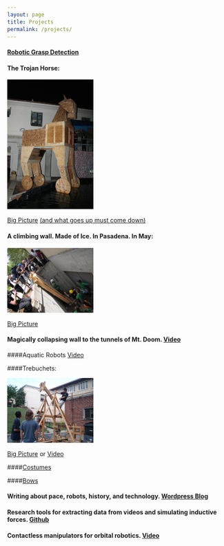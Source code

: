 ```yaml
---
layout: page
title: Projects
permalink: /projects/
---
```


#### [Robotic Grasp Detection](jarvis_perception.html)

#### The Trojan Horse:

<img src="/pictures/Trojan-Horse/IMG_7077.JPG" width="200" data-rotate="90" alt = "Two Story Trojan Horse">

[Big Picture][bighorse]
[(and what goes up must come down)][downhorse]


#### A climbing wall. Made of Ice. In Pasadena. In May:

<img src="/pictures/Ditch-Day/IMG_0214.JPG" width="200" data-rotate="90" alt = "Ice Wall">

[Big Picture][bigwall]

#### Magically collapsing wall to the tunnels of Mt. Doom. [Video][MtDoom]

####Aquatic Robots [Video][waterbots]

####Trebuchets: 

<img src="/pictures/Trebuchet/n1403850022_30006516_1142.jpg" width="200" alt = "Trebuchet"> 

[Big Picture][bigtreb] or [Video][trebvid]


####[Costumes][costumepage]

####[Bows][bowpage]

#### Writing about pace, robots, history, and technology. [Wordpress Blog][blog]

#### Research tools for extracting data from videos and simulating inductive forces. [Github][github]

#### Contactless manipulators for orbital robotics. [Video](https://www.youtube.com/watch?v=GGLYvqLYbmo)


[bigtreb]:/pictures/Trebuchet/n1403850022_30006516_1142.jpg
[bigwall]:/pictures/Ditch-Day/IMG_0214.JPG
[bighorse]:/pictures/Trojan-Horse/IMG_7077.JPG
[blog]:http://www.benjaminreinhardt.wordpress.com
[github]:http://www.github.com/bzreinhardt
[lab]:spacecraftresearch.com
[vid1]: https://www.youtube.com/watch?v=Y-FXqIcmVHc
[vid2]: https://www.youtube.com/watch?v=8lF_H1IqPiU
[MtDoom]: https://www.youtube.com/watch?v=klsjuUlD_jc
[downhorse]: https://www.youtube.com/watch?v=GxjZ0trSXBc
[waterbots]: https://www.youtube.com/watch?v=xDJRWRYg1lc
[trebvid]: https://www.youtube.com/watch?v=ScBBxa8Eg0s
[costumepage]:/pictures/Costumes
[bowpage]:/pictures/Archery
[papers]:/pages/papers






